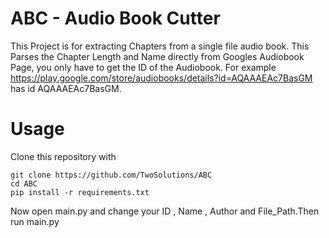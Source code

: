 # ABC - Audio Book Cutter

This Project is for extracting Chapters from a single file audio book.
This Parses the Chapter Length and Name directly from Googles Audiobook Page, you only have to get the ID of the Audiobook.
For example https://play.google.com/store/audiobooks/details?id=AQAAAEAc7BasGM has id AQAAAEAc7BasGM.
 
# Usage
Clone this repository with 

```
git clone https://github.com/TwoSolutions/ABC
cd ABC
pip install -r requirements.txt
```
Now open main.py and change your ID , Name , Author and File_Path.Then run main.py
